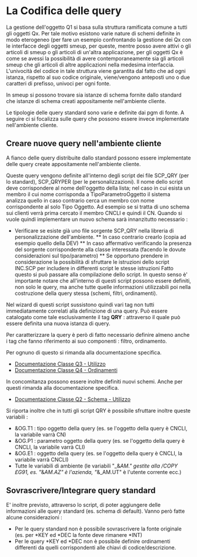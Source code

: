 # La Codifica delle query

La gestione dell'oggetto Q1 si basa sulla struttura ramificata comune a tutti gli oggetti Qx. Per tale motivo esistono varie nature di schemi definite in modo eterogeneo (per fare un esempio confrontando la gestione dei Qx con le interfacce degli oggetti smeup, per queste, mentre posso avere attivi o gli articoli di smeup o gli articoli di un'altra applicazione, per gli oggetti Qx è come se avessi la possibilità di avere contemporaneamente sia gli articoli smeup che gli articoli di altre applicazioni nella medesima interfaccia. L'univocità del codice in tale struttura viene garantita dal fatto che ad ogni istanza, rispetto al suo codice originale, viene/vengono anteposti uno o due caratteri di prefisso, univoci per ogni fonte.

In smeup si possono trovare sia istanze di schema fornite dallo standard che istanze di schema creati appositamente nell'ambiente cliente.

Le tipologie delle query standard sono varie e definite dai pgm di fonte. A seguire ci si focalizza sulle query che possono essere invece implementate nell'ambiente cliente.

## Creare nuove query nell'ambiente cliente

A fianco delle query distribuite dallo standard possono essere implementate delle query create appositamente nell'ambiente cliente.

Queste query vengono definite all'interno degli script dei file SCP_QRY (per lo standard), SCP_QRYPER (per le personalizzazioni).
Il nome dello script deve corrispondere al nome dell'oggetto della lista; nel caso in cui esista un membro il cui nome corrisponda a TipoParametroOggetto il sistema analizza quello in caso contrario cerca un membro con nome corrispondente al solo Tipo Oggetto. Ad esempio se si tratta di uno schema sui clienti verrà prima cercato il membro CNCLI e quindi il CN.
Quando si vuole quindi implementare un nuovo schema sarà innanzitutto necessario : 
* Verificare se esiste già uno file sorgente SCP_QRY nella libreria di personalizzazione dell'ambiente.
** In caso contrario crearlo (copia ad esempio quello della DEV)
** In caso affermativo verificando la presenza del sorgente corrispondente alla classe interessata (facendo le dovute considerazioni sul tipo/parametro)
** Se opportuno prendere in considerazione la possibilità di sfruttare le istruzioni dello script INC.SCP per includere in differenti script le stesse istruzioni
Fatto questo si può passare alla compilazione dello script. In questo senso è' importante notare che all'interno di questi script possono essere definiti, non solo le query, ma anche tutte quelle informazioni utilizzabili poi nella costruzione della query stessa (schemi, filtri, ordinamenti).

Nel wizard di questi script sussistono quindi vari tag non tutti immediatamente correlati
alla definizione di una query. Può essere catalogato come tale esclusivamente il tag **QRY** : 
attraverso il quale può essere definita una nuova istanza di query.

Per caratterizzare la query è però di fatto necessario definire almeno anche i tag che fanno riferimento ai suo componenti :  filtro, ordinamento.

Per ognuno di questo si rimanda alla documentazione specifica.

- [Documentazione Classe Q3 - Utilizzo](Sorgenti/MB/DOC_OGG/OG_Q3)
- [Documentazione Classe Q4 - Ordinamenti](Sorgenti/MB/DOC_OGG/OG_Q4)

In concomitanza possono essere inoltre definiti nuovi schemi. Anche per questi rimanda alla documentazione specifica.
- [Documentazione Classe Q2 - Schema - Utilizzo](Sorgenti/MB/DOC_OGG/OG_Q2)

Si riporta inoltre che in tutti gli script QRY è possibile sfruttare inoltre queste variabili : 
* &OG.T1 :  tipo oggetto della query (es. se l'oggetto della query è CNCLI, la variabile varrà CN)
* &OG.P1 :  parametro oggetto della query (es. se l'oggetto della query è CNCLI, la variabile varrà CLI)
* &OG.E1 :  oggetto della query (es. se l'oggetto della query è CNCLI, la variabile varrà CNCLI)
* Tutte le variabili di ambiente (le variabili "_&_AM." gestite alla /COPY £G91, es. "_&_AM.AZ" è l'azienda, "_&_AM.UT" è l'utente corrente ecc.)

## Sovrascrivere/Integrare query standard

E' inoltre previsto, attraverso lo script, di poter aggiungere delle informazioni alle query standard (es. schema di default). Vanno però fatte alcune considerazioni : 
* Per le query standard non è possibile sovrascrivere la fonte originale (es. per *KEY ed *DEC la fonte deve rimanere *INT)
* Per le query *KEY ed *DEC non è possibile definire ordinamenti differenti da quelli corrispondenti alle chiavi di codice/descrizione.




